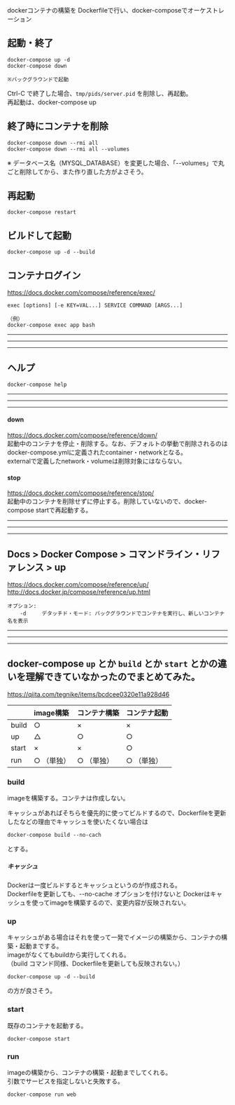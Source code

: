 dockerコンテナの構築を Dockerfileで行い、docker-composeでオーケストレーション

## 起動・終了
```
docker-compose up -d
docker-compose down

※バックグラウンドで起動
```
Ctrl-C で終了した場合、```tmp/pids/server.pid``` を削除し、再起動。  
再起動は、docker-compose up


## 終了時にコンテナを削除
```
docker-compose down --rmi all
docker-compose down --rmi all --volumes
```
※ データベース名（MYSQL_DATABASE）を変更した場合、「--volumes」で丸ごと削除してから、また作り直した方がよさそう。


## 再起動
```
docker-compose restart
```


## ビルドして起動
```
docker-compose up -d --build
```



## コンテナログイン
https://docs.docker.com/compose/reference/exec/
```
exec [options] [-e KEY=VAL...] SERVICE COMMAND [ARGS...]

（例）
docker-compose exec app bash
```


_____________________________________________________________________________________
_____________________________________________________________________________________
_____________________________________________________________________________________
## ヘルプ
```
docker-compose help
```

_____________________________________________________________________________________
_____________________________________________________________________________________
_____________________________________________________________________________________
#### down  
https://docs.docker.com/compose/reference/down/  
起動中のコンテナを停止・削除する。なお、デフォルトの挙動で削除されるのはdocker-compose.ymlに定義されたcontainer・networkとなる。  
externalで定義したnetwork・volumeは削除対象にはならない。  


#### stop
https://docs.docker.com/compose/reference/stop/  
起動中のコンテナを削除せずに停止する。削除していないので、docker-compose startで再起動する。  

_____________________________________________________________________________________
_____________________________________________________________________________________
_____________________________________________________________________________________
## Docs > Docker Compose > コマンドライン・リファレンス > up
<https://docs.docker.com/compose/reference/up/>  
<http://docs.docker.jp/compose/reference/up.html>  
```
オプション:
    -d     デタッチド・モード: バックグラウンドでコンテナを実行し、新しいコンテナ名を表示
```


_____________________________________________________________________________________
_____________________________________________________________________________________
_____________________________________________________________________________________
## docker-compose `up` とか `build` とか `start` とかの違いを理解できていなかったのでまとめてみた。
https://qiita.com/tegnike/items/bcdcee0320e11a928d46


|         |  image構築  |  コンテナ構築  |  コンテナ起動  |
|:--------|:----------|:---------|:---------|
|  build  |  ○        |  ×       |  ×       |
|  up     |  △        |  ○       |  ○       |
|  start  |  ×        |  ×       |  ○       |
|  run    |  ○ （単独）   |  ○ （単独）  |  ○ （単独）  |



### build
imageを構築する。コンテナは作成しない。  

キャッシュがあればそちらを優先的に使ってビルドするので、Dockerfileを更新したなどの理由でキャッシュを使いたくない場合は 
```
docker-compose build --no-cach
```
とする。

##### キャッシュ
Dockerは一度ビルドするとキャッシュというのが作成される。  
Dockerfileを更新しても、--no-cache オプションを付けないと Dockerはキャッシュを使ってimageを構築するので、変更内容が反映されない。

### up
キャッシュがある場合はそれを使って一発でイメージの構築から、コンテナの構築・起動までする。  
imageがなくてもbuildから実行してくれる。  
（build コマンド同様、Dockerfileを更新しても反映されない。）  

```
docker-compose up -d --build
```
の方が良さそう。


### start
既存のコンテナを起動する。
```
docker-compose start
```


### run
imageの構築から、コンテナの構築・起動までしてくれる。  
引数でサービスを指定しないと失敗する。  
```
docker-compose run web
```

